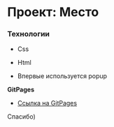 # Проект: Место

### Технологии
* Css
* Html

* Впервые используется popup


**GitPages**

* [Ссылка на GitPages](https://accrrsd.github.io/mesto-project)

Спасибо)